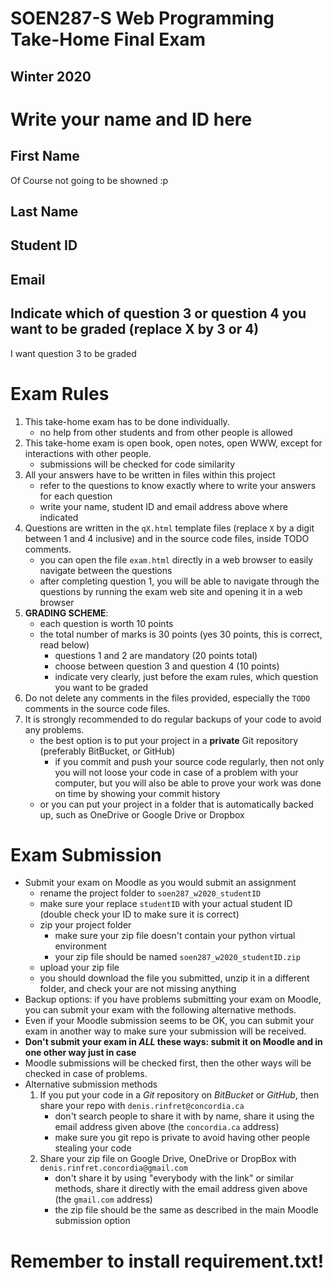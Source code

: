 # SOEN287-S Web Programming Take-Home Final Exam
## Winter 2020

# Write your name and ID here

## First Name
Of Course not going to be showned :p

## Last Name


## Student ID


## Email



## Indicate which of question 3 or question 4 you want to be graded (replace X by 3 or 4)
I want question 3 to be graded


# Exam Rules
1. This take-home exam has to be done individually.
    - no help from other students and from other people is allowed
2. This take-home exam is open book, open notes, open WWW, except for interactions with other people.
    - submissions will be checked for code similarity
3. All your answers have to be written in files within this project
    - refer to the questions to know exactly where to write your answers for each question
    - write your name, student ID and email address above where indicated
4. Questions are written in the `qX.html` template files (replace `X` by a digit between 1 and 4 inclusive)
and in the source code files, inside TODO comments.
    - you can open the file `exam.html` directly in a web browser to easily navigate between the questions
    - after completing question 1, you will be able to navigate through the questions by running the exam web site and
    opening it in a web browser
5. **GRADING SCHEME**:
    - each question is worth 10 points
    - the total number of marks is 30 points (yes 30 points, this is correct, read below)
        - questions 1 and 2 are mandatory (20 points total)
        - choose between question 3 and question 4 (10 points)
        - indicate very clearly, just before the exam rules, which question you want to be graded
6. Do not delete any comments in the files provided, especially the `TODO` comments in the source code files.
7. It is strongly recommended to do regular backups of your code to avoid any problems.
    - the best option is to put your project in a **private** Git repository (preferably BitBucket, or GitHub)
        - if you commit and push your source code regularly, then not only you will not loose your code in case of a
        problem with your computer, but you will also be able to prove your work was done on time by showing your
        commit history
    - or you can put your project in a folder that is automatically backed up, such as OneDrive or Google Drive or Dropbox


# Exam Submission
- Submit your exam on Moodle as you would submit an assignment
    - rename the project folder to `soen287_w2020_studentID`
    - make sure your replace `studentID` with your actual student ID (double check your ID to make sure it is correct)
    - zip your project folder
        - make sure your zip file doesn't contain your python virtual environment
        - your zip file should be named `soen287_w2020_studentID.zip`
    - upload your zip file
    - you should download the file you submitted, unzip it in a different folder, and check your are not missing anything
- Backup options: if you have problems submitting your exam on Moodle, you can submit your exam with the following alternative methods.
- Even if your Moodle submission seems to be OK, you can submit your exam in another way to make sure your submission will be received.
- **Don't submit your exam in *ALL* these ways: submit it on Moodle and in one other way just in case**
- Moodle submissions will be checked first, then the other ways will be checked in case of problems.
- Alternative submission methods
    1. If you put your code in a *Git* repository on *BitBucket* or *GitHub*, then share your repo with `denis.rinfret@concordia.ca`
        - don't search people to share it with by name, share it using the email address given above (the `concordia.ca` address)
        - make sure you git repo is private to avoid having other people stealing your code
    2. Share your zip file on Google Drive, OneDrive or DropBox with `denis.rinfret.concordia@gmail.com`
        - don't share it by using "everybody with the link" or similar methods, share it directly with the email address
        given above (the `gmail.com` address)
        - the zip file should be the same as described in the main Moodle submission option
        
# Remember to install requirement.txt! 
